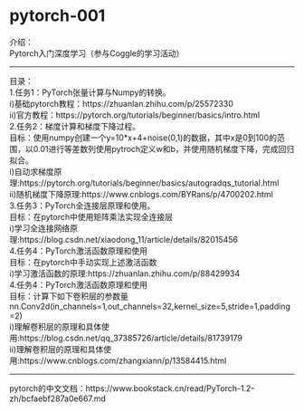 # pytorch-001
介绍：
<br>  Pytorch入门深度学习（参与Coggle的学习活动）
<hr>目录：
<br>  1.任务1：PyTorch张量计算与Numpy的转换。
<br>i)基础pytorch教程：https://zhuanlan.zhihu.com/p/25572330
<br>ii)官方教程：https://pytorch.org/tutorials/beginner/basics/intro.html
<br>  2.任务2：梯度计算和梯度下降过程。
<br>目标：使用numpy创建一个y=10*x+4+noise(0,1)的数据，其中x是0到100的范围，以0.01进行等差数列使用pytroch定义w和b，并使用随机梯度下降，完成回归拟合。
<br>i)自动求梯度原理:https://pytorch.org/tutorials/beginner/basics/autogradqs_tutorial.html
<br>ii)随机梯度下降原理:https://www.cnblogs.com/BYRans/p/4700202.html
<br>  3.任务3：PyTorch全连接层原理和使用。
<br>目标：在pytorch中使用矩阵乘法实现全连接层
<br>i)学习全连接网络原理:https://blog.csdn.net/xiaodong_11/article/details/82015456
<br>  4.任务4：PyTorch激活函数原理和使用
<br>目标：在pytorch中手动实现上述激活函数
<br>i)学习激活函数的原理:https://zhuanlan.zhihu.com/p/88429934
<br>  4.任务4：PyTorch激活函数原理和使用
<br>目标：计算下如下卷积层的参数量nn.Conv2d(in_channels=1,out_channels=32,kernel_size=5,stride=1,padding=2)
<br>i)理解卷积层的原理和具体使用:https://blog.csdn.net/qq_37385726/article/details/81739179
<br>ii)理解卷积层的原理和具体使用:https://www.cnblogs.com/zhangxiann/p/13584415.html
<hr>pytorch的中文文档：https://www.bookstack.cn/read/PyTorch-1.2-zh/bcfaebf287a0e667.md
